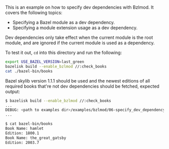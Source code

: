 This is an example on how to specify dev dependencies with Bzlmod. It covers the following topics:

- Specifying a Bazel module as a dev dependency.
- Specifying a module extension usage as a dev dependency.

Dev dependencies only take effect when the current module is the root module, and are ignored if the current module is used as a dependency.

To test it out, `cd` into this directory and run the following:

```bash
export USE_BAZEL_VERSION=last_green
bazelisk build --enable_bzlmod //:check_books
cat ./bazel-bin/books
```

Bazel skylib version 1.1.1 should be used and the newest editions of all required books that're not dev dependencies should be fetched, expected output:

```bash
$ bazelisk build --enable_bzlmod //:check_books
...
DEBUG: <path to examples dir>/examples/bzlmod/06-specify_dev_dependency/BUILD:3:6: Bazel Skylib version: 1.1.1
...

$ cat bazel-bin/books
Book Name: hamlet
Edition: 1800.1
Book Name: the_great_gatsby
Edition: 2003.7
```
